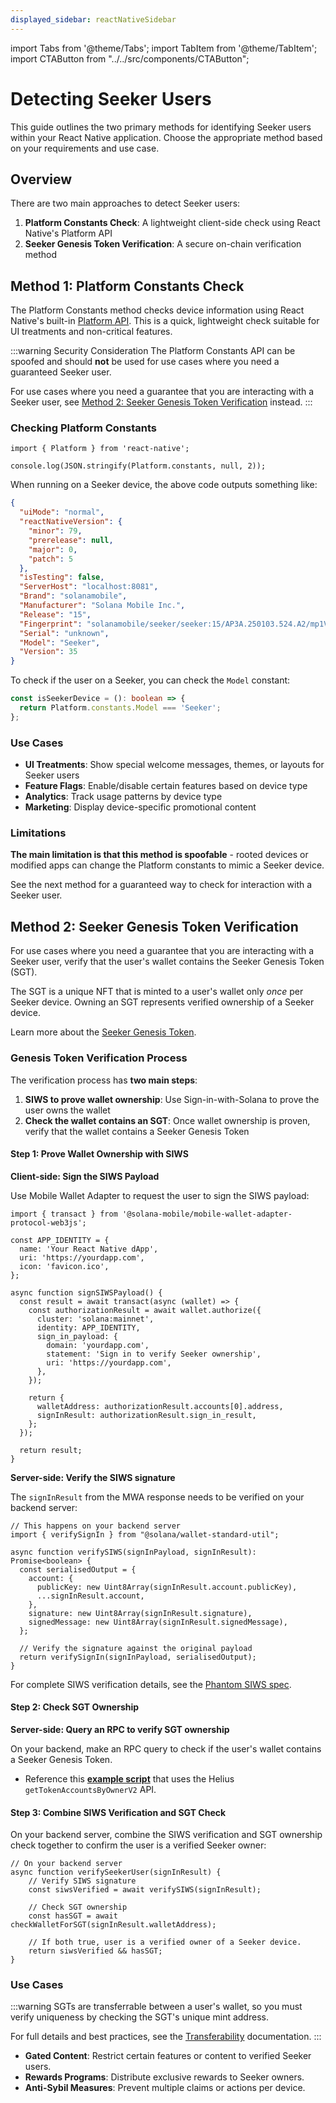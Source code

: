 ```yaml
---
displayed_sidebar: reactNativeSidebar
---
```


import Tabs from '@theme/Tabs';
import TabItem from '@theme/TabItem';
import CTAButton from "../../src/components/CTAButton";

# Detecting Seeker Users

This guide outlines the two primary methods for identifying Seeker users within your React Native application. Choose the appropriate method based on your requirements and use case.

## Overview

There are two main approaches to detect Seeker users:

1. **Platform Constants Check**: A lightweight client-side check using React Native's Platform API
2. **Seeker Genesis Token Verification**: A secure on-chain verification method

## Method 1: Platform Constants Check

The Platform Constants method checks device information using React Native's built-in [Platform API](https://reactnative.dev/docs/platform). This is a quick, lightweight check suitable for UI treatments and non-critical features.

:::warning Security Consideration
The Platform Constants API can be spoofed and should **not** be used for use cases where you need a guaranteed Seeker user.

For use cases where you need a guarantee that you are interacting with a Seeker user, see [Method 2: Seeker Genesis Token Verification](#method-2-seeker-genesis-token-verification) instead.
:::

### Checking Platform Constants

```tsx
import { Platform } from 'react-native';

console.log(JSON.stringify(Platform.constants, null, 2));
```

When running on a Seeker device, the above code outputs something like:

```json
{
  "uiMode": "normal",
  "reactNativeVersion": {
    "minor": 79,
    "prerelease": null,
    "major": 0,
    "patch": 5
  },
  "isTesting": false,
  "ServerHost": "localhost:8081",
  "Brand": "solanamobile",
  "Manufacturer": "Solana Mobile Inc.",
  "Release": "15",
  "Fingerprint": "solanamobile/seeker/seeker:15/AP3A.250103.524.A2/mp1V912:userdebug/release-keys",
  "Serial": "unknown",
  "Model": "Seeker",
  "Version": 35
}
```

To check if the user on a Seeker, you can check the `Model` constant:

```ts
const isSeekerDevice = (): boolean => {
  return Platform.constants.Model === 'Seeker';
};
```

### Use Cases

- **UI Treatments**: Show special welcome messages, themes, or layouts for Seeker users
- **Feature Flags**: Enable/disable certain features based on device type
- **Analytics**: Track usage patterns by device type
- **Marketing**: Display device-specific promotional content

### Limitations

**The main limitation is that this method is spoofable** - rooted devices or modified apps can change the Platform constants to mimic a Seeker device. 

See the next method for a guaranteed way to check for interaction with a Seeker user.


## Method 2: Seeker Genesis Token Verification

For use cases where you need a guarantee that you are interacting with a Seeker user, verify that the user's wallet contains the Seeker Genesis Token (SGT). 

The SGT is a unique NFT that is minted to a user's wallet only *once* per Seeker device. Owning an SGT represents verified ownership of a Seeker device.

Learn more about the [Seeker Genesis Token](/marketing/engaging-seeker-users).

### Genesis Token Verification Process

The verification process has **two main steps**:

1. **SIWS to prove wallet ownership**: Use Sign-in-with-Solana to prove the user owns the wallet
2. **Check the wallet contains an SGT**: Once wallet ownership is proven, verify that the wallet contains a Seeker Genesis Token

#### Step 1: Prove Wallet Ownership with SIWS

**Client-side: Sign the SIWS Payload**

Use Mobile Wallet Adapter to request the user to sign the SIWS payload:

```tsx
import { transact } from '@solana-mobile/mobile-wallet-adapter-protocol-web3js';

const APP_IDENTITY = {
  name: 'Your React Native dApp',
  uri: 'https://yourdapp.com',
  icon: 'favicon.ico',
};

async function signSIWSPayload() {
  const result = await transact(async (wallet) => {
    const authorizationResult = await wallet.authorize({
      cluster: 'solana:mainnet',
      identity: APP_IDENTITY,
      sign_in_payload: {
        domain: 'yourdapp.com',
        statement: 'Sign in to verify Seeker ownership',
        uri: 'https://yourdapp.com',
      },
    });

    return {
      walletAddress: authorizationResult.accounts[0].address,
      signInResult: authorizationResult.sign_in_result,
    };
  });

  return result;
}
```

**Server-side: Verify the SIWS signature**

The `signInResult` from the MWA response needs to be verified on your backend server:

```tsx
// This happens on your backend server
import { verifySignIn } from "@solana/wallet-standard-util";

async function verifySIWS(signInPayload, signInResult): Promise<boolean> {
  const serialisedOutput = {
    account: {
      publicKey: new Uint8Array(signInResult.account.publicKey),
      ...signInResult.account,
    },
    signature: new Uint8Array(signInResult.signature),
    signedMessage: new Uint8Array(signInResult.signedMessage),
  };
  
  // Verify the signature against the original payload
  return verifySignIn(signInPayload, serialisedOutput);
}
```

For complete SIWS verification details, see the [Phantom SIWS spec](https://github.com/phantom/sign-in-with-solana).

#### Step 2: Check SGT Ownership

**Server-side: Query an RPC to verify SGT ownership**

On your backend, make an RPC query to check if the user's wallet contains a Seeker Genesis Token.

- Reference this [**example script**](/marketing/engaging-seeker-users#verifying-seeker-genesis-token-ownership) that uses the Helius `getTokenAccountsByOwnerV2` API.

#### Step 3: Combine SIWS Verification and SGT Check

On your backend server, combine the SIWS verification and SGT ownership check together to confirm the user is a verified Seeker owner:

```tsx
// On your backend server
async function verifySeekerUser(signInResult) {
    // Verify SIWS signature
    const siwsVerified = await verifySIWS(signInResult);

    // Check SGT ownership
    const hasSGT = await checkWalletForSGT(signInResult.walletAddress);

    // If both true, user is a verified owner of a Seeker device.
    return siwsVerified && hasSGT;
}
```

### Use Cases

:::warning
SGTs are transferrable between a user's wallet, so you must verify uniqueness by checking the SGT's unique mint address. 

For full details and best practices, see the [Transferability](/marketing/engaging-seeker-users#transferability) documentation.
:::

- **Gated Content**: Restrict certain features or content to verified Seeker users.
- **Rewards Programs**: Distribute exclusive rewards to Seeker owners.
- **Anti-Sybil Measures**: Prevent multiple claims or actions per device.